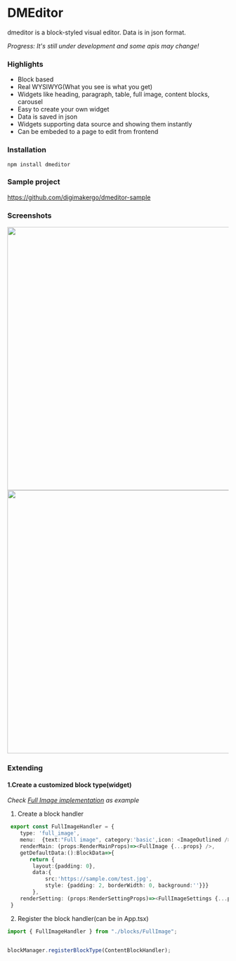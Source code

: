 # DMEditor
dmeditor is a block-styled visual editor. Data is in json format.

*Progress: It's still under development and some apis may change!*

### Highlights
- Block based
- Real WYSIWYG(What you see is what you get)
- Widgets like heading, paragraph, table, full image, content blocks, carousel
- Easy to create your own widget
- Data is saved in json
- Widgets supporting data source and showing them instantly
- Can be embeded to a page to edit from frontend

### Installation

```
npm install dmeditor
```

### Sample project 
https://github.com/digimakergo/dmeditor-sample

### Screenshots

<img src="https://raw.githubusercontent.com/digimakergo/dmeditor/main/screen1.png" width="600"/>


<img src="https://raw.githubusercontent.com/digimakergo/dmeditor/main/screen2.png" width="600"/>

### Extending
#### 1.Create a customized block type(widget)

*Check [Full Image implementation](https://github.com/digimakergo/dmeditor/blob/main/src/blocks/FullImage.tsx) as example*
1. Create a block handler
```typescript
 export const FullImageHandler = {
    type: 'full_image',
    menu:  {text:"Full image", category:'basic',icon: <ImageOutlined /> },
    renderMain: (props:RenderMainProps)=><FullImage {...props} />,
    getDefaultData:():BlockData=>{
       return {
        layout:{padding: 0},
        data:{
            src:'https://sample.com/test.jpg',
            style: {padding: 2, borderWidth: 0, background:''}}}
        },
    renderSetting: (props:RenderSettingProps)=><FullImageSettings {...props} />
 }
```
2. Register the block handler(can be in App.tsx)

```typescript
import { FullImageHandler } from "./blocks/FullImage";


blockManager.registerBlockType(ContentBlockHandler);
```
